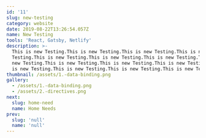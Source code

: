 ```yaml
---
id: '11'
slug: new-testing
category: website
date: 2019-08-22T13:26:54.057Z
name: New Testing
tools: 'React, Gatsby, Netlify'
description: >-
  This is new Testing.This is new Testing.This is new Testing.This is new
  Testing.This is new Testing.This is new Testing.This is new Testing.This is
  new Testing.This is new Testing.This is new Testing.This is new Testing.This
  is new Testing.This is new Testing.This is new Testing.This is new Testing.
thumbnail: /assets/1.-data-binding.png
gallery:
  - /assets/1.-data-binding.png
  - /assets/2.-directives.png
next:
  slug: home-need
  name: Home Needs
prev:
  slug: 'null'
  name: 'null'
---
```


